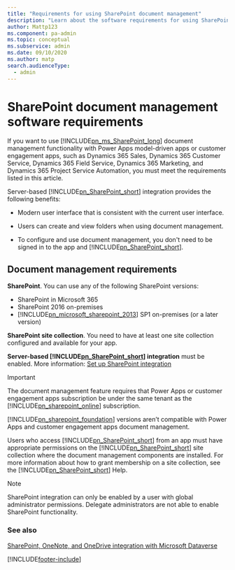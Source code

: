 ```yaml
---
title: "Requirements for using SharePoint document management"
description: "Learn about the software requirements for using SharePoint document management for apps in Dynamics 365, including site collections and server-based integration."
author: Mattp123
ms.component: pa-admin
ms.topic: conceptual
ms.subservice: admin
ms.date: 09/10/2020
ms.author: matp
search.audienceType: 
  - admin
---
```

# SharePoint document management software requirements

If you want to use [!INCLUDE[pn_ms_SharePoint_long](../includes/pn-ms-sharepoint-long.md)] document management functionality with Power Apps model-driven apps or customer engagement apps, such as Dynamics 365 Sales, Dynamics 365 Customer Service, Dynamics 365 Field Service, Dynamics 365 Marketing, and Dynamics 365 Project Service Automation, you must meet the requirements listed in this article.  

Server-based [!INCLUDE[pn_SharePoint_short](../includes/pn-sharepoint-short.md)] integration provides the following benefits:  

- Modern user interface that is consistent with the current user interface.

- Users can create and view folders when using document management.

- To configure and use document management, you don't need to be signed in to the app and [!INCLUDE[pn_SharePoint_short](../includes/pn-sharepoint-short.md)].

## Document management requirements

**SharePoint**. You can use any of the following SharePoint versions:
- SharePoint in Microsoft 365
- SharePoint 2016 on-premises
- [!INCLUDE[pn_microsoft_sharepoint_2013](../includes/pn-microsoft-sharepoint-2013.md)] SP1 on-premises (or a later version)  

**SharePoint site collection**. You need to have at least one site collection configured and available for your app.  

**Server-based [!INCLUDE[pn_SharePoint_short](../includes/pn-sharepoint-short.md)] integration**  must be enabled. More information: [Set up SharePoint integration](set-up-sharepoint-integration.md) 

> [!IMPORTANT]
>  The document management feature requires that Power Apps or customer engagement apps subscription be under the same tenant as the [!INCLUDE[pn_sharepoint_online](../includes/pn-sharepoint-online.md)] subscription.  
> 
> [!INCLUDE[pn_sharepoint_foundation](../includes/pn-sharepoint-foundation.md)] versions aren’t compatible with Power Apps and customer engagement apps document management.  

 Users who access [!INCLUDE[pn_SharePoint_short](../includes/pn-sharepoint-short.md)] from an app must have appropriate permissions on the [!INCLUDE[pn_SharePoint_short](../includes/pn-sharepoint-short.md)] site collection where the document management components are installed. For more information about how to grant membership on a site collection, see the [!INCLUDE[pn_SharePoint_short](../includes/pn-sharepoint-short.md)] Help.  
 
> [!NOTE]
> SharePoint integration can only be enabled by a user with global administrator permissions. Delegate administrators are not able to enable SharePoint functionality.

### See also  

[SharePoint, OneNote, and OneDrive integration with Microsoft Dataverse](/power-apps/maker/data-platform/sharepoint-onedrive-onenote-intro)

[!INCLUDE[footer-include](../includes/footer-banner.md)]
